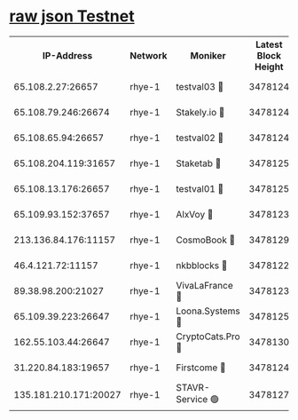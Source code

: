 
[raw json Testnet](https://rpc-check.quickt.stavr.tech/quickt/rpc-quickt-result.json)
=


<table><tr><th>IP-Address</th><th>Network</th><th>Moniker</th><th>Latest Block Height</th><th>Earliest Block Height</th><th>Catching Up</th><th>Voting Power</th><th>Scan Time</th></tr><tr><td>65.108.2.27:26657</td><td>rhye-1</td><td>testval03 🔴</td><td>3478124</td><td>1</td><td>False</td><td>5002050</td><td>2023-12-06T03:41:15.195489764UTC</td></tr><tr><td>65.108.79.246:26674</td><td>rhye-1</td><td>Stakely.io 🔴</td><td>3478124</td><td>1</td><td>False</td><td>10</td><td>2023-12-06T03:41:17.696823841UTC</td></tr><tr><td>65.108.65.94:26657</td><td>rhye-1</td><td>testval02 🔴</td><td>3478124</td><td>1</td><td>False</td><td>5002050</td><td>2023-12-06T03:41:18.113049650UTC</td></tr><tr><td>65.108.204.119:31657</td><td>rhye-1</td><td>Staketab 🔴</td><td>3478125</td><td>1</td><td>False</td><td>9900</td><td>2023-12-06T03:41:20.988687199UTC</td></tr><tr><td>65.108.13.176:26657</td><td>rhye-1</td><td>testval01 🔴</td><td>3478125</td><td>1</td><td>False</td><td>9582010</td><td>2023-12-06T03:41:21.380658322UTC</td></tr><tr><td>65.109.93.152:37657</td><td>rhye-1</td><td>AlxVoy 🔴</td><td>3478123</td><td>433101</td><td>False</td><td>92921</td><td>2023-12-06T03:41:12.502218747UTC</td></tr><tr><td>213.136.84.176:11157</td><td>rhye-1</td><td>CosmoBook 🔴</td><td>3478129</td><td>1674001</td><td>False</td><td>1528057</td><td>2023-12-06T03:41:46.676816298UTC</td></tr><tr><td>46.4.121.72:11157</td><td>rhye-1</td><td>nkbblocks 🔴</td><td>3478122</td><td>1781001</td><td>False</td><td>81901</td><td>2023-12-06T03:41:03.426017737UTC</td></tr><tr><td>89.38.98.200:21027</td><td>rhye-1</td><td>VivaLaFrance 🔴</td><td>3478123</td><td>2863001</td><td>False</td><td>10000</td><td>2023-12-06T03:41:10.031576523UTC</td></tr><tr><td>65.109.39.223:26647</td><td>rhye-1</td><td>Loona.Systems 🔴</td><td>3478125</td><td>3287001</td><td>False</td><td>9949</td><td>2023-12-06T03:41:20.561259240UTC</td></tr><tr><td>162.55.103.44:26647</td><td>rhye-1</td><td>CryptoCats.Pro 🔴</td><td>3478130</td><td>3287001</td><td>False</td><td>9999</td><td>2023-12-06T03:41:51.069265914UTC</td></tr><tr><td>31.220.84.183:19657</td><td>rhye-1</td><td>Firstcome 🔴</td><td>3478124</td><td>3395933</td><td>False</td><td>732206</td><td>2023-12-06T03:41:14.869936216UTC</td></tr><tr><td>135.181.210.171:20027</td><td>rhye-1</td><td>STAVR-Service 🟢</td><td>3478127</td><td>3474001</td><td>False</td><td>0</td><td>2023-12-06T03:41:29.888034970UTC</td></tr></table>